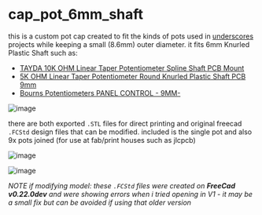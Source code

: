 # cap_pot_6mm_shaft

this is a custom pot cap created to fit the kinds of pots used in [underscores](https://underscores.shop) projects while keeping a small (8.6mm) outer diameter. it fits 6mm Knurled Plastic Shaft such as:

- [TAYDA 10K OHM Linear Taper Potentiometer Spline Shaft PCB Mount](https://www.taydaelectronics.com/potentiometer-variable-resistors/rotary-potentiometer/tayda-10k-ohm-linear-taper-potentiometer-spline-shaft-pcb-mount-25mm.html)
- [5K OHM Linear Taper Potentiometer Round Knurled Plastic Shaft PCB 9mm](https://www.taydaelectronics.com/b5k-ohm-linear-taper-potentiometer-round-knurled-plastic-shaft-pcb-9mm.html)
- [Bourns Potentiometers PANEL CONTROL - 9MM-](https://au.mouser.com/ProductDetail/Bourns/PTV09A-4025S-A102?qs=pxDZlBjcsCgEr%252BU0PGMDlQ%3D%3D)

![image](https://github.com/user-attachments/assets/c76fa5e9-cc34-4709-9a2c-7684d6b60c8b)


there are both exported `.STL` files for direct printing and original freecad `.FCStd` design files that can be modified. included is the single pot and also 9x pots joined (for use at fab/print houses such as jlcpcb)

![image](https://github.com/user-attachments/assets/3925b4b2-9b0e-4edf-a383-fc130f4a3900)

![image](https://github.com/user-attachments/assets/8cd47dc5-8077-462f-8390-edf47b0a7ed6)

_NOTE if modifying model: these `.FCStd` files were created on __FreeCad v0.22.0dev__ and were showing errors when i tried opening in V1 - it may be a small fix but can be avoided if using that older version_
